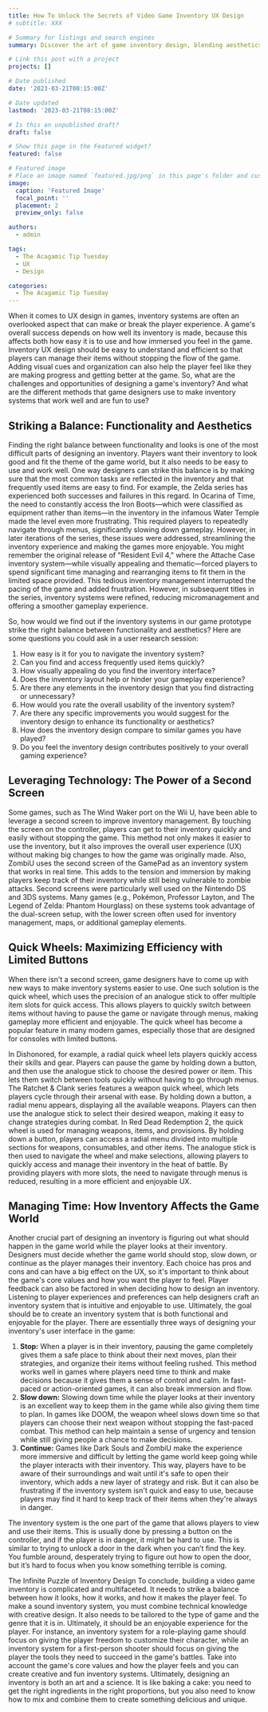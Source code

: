 ```yaml
---
title: How To Unlock the Secrets of Video Game Inventory UX Design
# subtitle: XXX

# Summary for listings and search engines
summary: Discover the art of game inventory design, blending aesthetics & functionality to enhance UX in iconic games like Zelda and Dark Souls. Find out how game UX designers balance the need for an inventory system that looks good with the need for players to be able to manage their items easily.

# Link this post with a project
projects: []

# Date published
date: '2023-03-21T08:15:00Z'

# Date updated
lastmod: '2023-03-21T08:15:00Z'

# Is this an unpublished draft?
draft: false

# Show this page in the Featured widget?
featured: false

# Featured image
# Place an image named `featured.jpg/png` in this page's folder and customize its options here.
image:
  caption: 'Featured Image'
  focal_point: ''
  placement: 2
  preview_only: false

authors:
  - admin

tags:
  - The Acagamic Tip Tuesday
  - UX
  - Design

categories:
  - The Acagamic Tip Tuesday
---
```

When it comes to UX design in games, inventory systems are often an overlooked aspect that can make or break the player experience. A game's overall success depends on how well its inventory is made, because this affects both how easy it is to use and how immersed you feel in the game. Inventory UX design should be easy to understand and efficient so that players can manage their items without stopping the flow of the game. Adding visual cues and organization can also help the player feel like they are making progress and getting better at the game. So, what are the challenges and opportunities of designing a game's inventory? And what are the different methods that game designers use to make inventory systems that work well and are fun to use?

## Striking a Balance: Functionality and Aesthetics

Finding the right balance between functionality and looks is one of the most difficult parts of designing an inventory. Players want their inventory to look good and fit the theme of the game world, but it also needs to be easy to use and work well. One way designers can strike this balance is by making sure that the most common tasks are reflected in the inventory and that frequently used items are easy to find. For example, the Zelda series has experienced both successes and failures in this regard. In Ocarina of Time, the need to constantly access the Iron Boots—which were classified as equipment rather than items—in the inventory in the infamous Water Temple made the level even more frustrating. This required players to repeatedly navigate through menus, significantly slowing down gameplay. However, in later iterations of the series, these issues were addressed, streamlining the inventory experience and making the games more enjoyable. You might remember the original release of "Resident Evil 4," where the Attache Case inventory system—while visually appealing and thematic—forced players to spend significant time managing and rearranging items to fit them in the limited space provided. This tedious inventory management interrupted the pacing of the game and added frustration. However, in subsequent titles in the series, inventory systems were refined, reducing micromanagement and offering a smoother gameplay experience.

So, how would we find out if the inventory systems in our game prototype strike the right balance between functionality and aesthetics? Here are some questions you could ask in a user research session:

1. How easy is it for you to navigate the inventory system?
2. Can you find and access frequently used items quickly?
3. How visually appealing do you find the inventory interface?
4. Does the inventory layout help or hinder your gameplay experience?
5. Are there any elements in the inventory design that you find distracting or unnecessary?
6. How would you rate the overall usability of the inventory system?
7. Are there any specific improvements you would suggest for the inventory design to enhance its functionality or aesthetics?
8. How does the inventory design compare to similar games you have played?
9. Do you feel the inventory design contributes positively to your overall gaming experience?

## Leveraging Technology: The Power of a Second Screen
Some games, such as The Wind Waker port on the Wii U, have been able to leverage a second screen to improve inventory management. By touching the screen on the controller, players can get to their inventory quickly and easily without stopping the game. This method not only makes it easier to use the inventory, but it also improves the overall user experience (UX) without making big changes to how the game was originally made. Also, ZombiU uses the second screen of the GamePad as an inventory system that works in real time. This adds to the tension and immersion by making players keep track of their inventory while still being vulnerable to zombie attacks. Second screens were particularly well used on the Nintendo DS and 3DS systems. Many games (e.g., Pokémon, Professor Layton, and The Legend of Zelda: Phantom Hourglass) on these systems took advantage of the dual-screen setup, with the lower screen often used for inventory management, maps, or additional gameplay elements.

## Quick Wheels: Maximizing Efficiency with Limited Buttons
When there isn't a second screen, game designers have to come up with new ways to make inventory systems easier to use. One such solution is the quick wheel, which uses the precision of an analogue stick to offer multiple item slots for quick access. This allows players to quickly switch between items without having to pause the game or navigate through menus, making gameplay more efficient and enjoyable. The quick wheel has become a popular feature in many modern games, especially those that are designed for consoles with limited buttons.

In Dishonored, for example, a radial quick wheel lets players quickly access their skills and gear. Players can pause the game by holding down a button, and then use the analogue stick to choose the desired power or item. This lets them switch between tools quickly without having to go through menus. The Ratchet & Clank series features a weapon quick wheel, which lets players cycle through their arsenal with ease. By holding down a button, a radial menu appears, displaying all the available weapons. Players can then use the analogue stick to select their desired weapon, making it easy to change strategies during combat. In Red Dead Redemption 2, the quick wheel is used for managing weapons, items, and provisions. By holding down a button, players can access a radial menu divided into multiple sections for weapons, consumables, and other items. The analogue stick is then used to navigate the wheel and make selections, allowing players to quickly access and manage their inventory in the heat of battle. By providing players with more slots, the need to navigate through menus is reduced, resulting in a more efficient and enjoyable UX.

## Managing Time: How Inventory Affects the Game World
Another crucial part of designing an inventory is figuring out what should happen in the game world while the player looks at their inventory. Designers must decide whether the game world should stop, slow down, or continue as the player manages their inventory. Each choice has pros and cons and can have a big effect on the UX, so it's important to think about the game's core values and how you want the player to feel. Player feedback can also be factored in when deciding how to design an inventory. Listening to player experiences and preferences can help designers craft an inventory system that is intuitive and enjoyable to use. Ultimately, the goal should be to create an inventory system that is both functional and enjoyable for the player. There are essentially three ways of designing your inventory's user interface in the game:

1. **Stop:** When a player is in their inventory, pausing the game completely gives them a safe place to think about their next moves, plan their strategies, and organize their items without feeling rushed. This method works well in games where players need time to think and make decisions because it gives them a sense of control and calm. In fast-paced or action-oriented games, it can also break immersion and flow.
2. **Slow down:** Slowing down time while the player looks at their inventory is an excellent way to keep them in the game while also giving them time to plan. In games like DOOM, the weapon wheel slows down time so that players can choose their next weapon without stopping the fast-paced combat. This method can help maintain a sense of urgency and tension while still giving people a chance to make decisions.
3. **Continue:** Games like Dark Souls and ZombiU make the experience more immersive and difficult by letting the game world keep going while the player interacts with their inventory. This way, players have to be aware of their surroundings and wait until it's safe to open their inventory, which adds a new layer of strategy and risk. But it can also be frustrating if the inventory system isn't quick and easy to use, because players may find it hard to keep track of their items when they're always in danger.

The inventory system is the one part of the game that allows players to view and use their items. This is usually done by pressing a button on the controller, and if the player is in danger, it might be hard to use. This is similar to trying to unlock a door in the dark when you can’t find the key. You fumble around, desperately trying to figure out how to open the door, but it’s hard to focus when you know something terrible is coming.

The Infinite Puzzle of Inventory Design
To conclude, building a video game inventory is complicated and multifaceted. It needs to strike a balance between how it looks, how it works, and how it makes the player feel. To make a sound inventory system, you must combine technical knowledge with creative design. It also needs to be tailored to the type of game and the genre that it is in. Ultimately, it should be an enjoyable experience for the player. For instance, an inventory system for a role-playing game should focus on giving the player freedom to customize their character, while an inventory system for a first-person shooter should focus on giving the player the tools they need to succeed in the game's battles. Take into account the game's core values and how the player feels and you can create creative and fun inventory systems. Ultimately, designing an inventory is both an art and a science. It is like baking a cake: you need to get the right ingredients in the right proportions, but you also need to know how to mix and combine them to create something delicious and unique.
